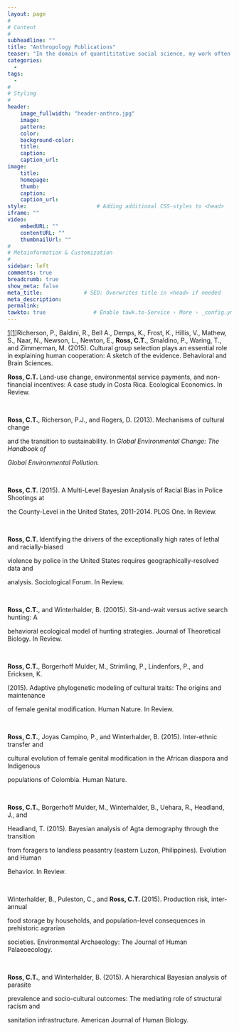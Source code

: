 ```yaml
---
layout: page
#
# Content
#
subheadline: ""
title: "Anthropology Publications"
teaser: "In the domain of quantititative social science, my work often centers around the intersection of theory in evolution and ecology,  mathemathematical and statistical modeling, and applied anthropology.  My research program more closely resembles a wide-ranging network of publications and ideas that are friends with each other, than a linear exploration of a single theme. I am most interested in colloboration, work on applied issues, and satisfying my own—often wandering—intellectual curiousities."
categories:
  - 
tags:
  - 
#
# Styling
#
header:
    image_fullwidth: "header-anthro.jpg"
    image:
    pattern:
    color:
    background-color: 
    title:
    caption:
    caption_url:
image:
    title:
    homepage:
    thumb:
    caption:
    caption_url:
style:                      # Adding additional CSS-styles to <head>
iframe: ""
video:
    embedURL: ""
    contentURL: ""
    thumbnailUrl: ""
#
# Metainformation & Customization
#
sidebar: left
comments: true
breadcrumb: true
show_meta: false
meta_title:             # SEO: Overwrites title in <head> if needed
meta_description:
permalink:
tawkto: true               # Enable tawk.to-Service › More › _config.yml
---
```


[1][[1]]Richerson, P., Baldini, R., Bell A., Demps, K., Frost, K., Hillis, V., Mathew, S., Naar,
N., Newson, L., Newton, E., <strong>Ross, C.T.</strong>, Smaldino, P., Waring, T., and Zimmerman, M.
(2015). Cultural group selection plays an essential role in explaining human cooperation: A sketch of the evidence. Behavioral and Brain Sciences.

<p><strong>Ross, C.T. </strong>Land-use change, environmental service payments, and non-financial incentives: A case study in Costa Rica. Ecological Economics. In Review.</p>
<p>&nbsp;</p>
<p><strong>Ross, C.T.</strong>, Richerson, P.J., and Rogers, D. (2013). Mechanisms of cultural change</p>
<p>and the transition to sustainability. In <em>Global Environmental Change: The Handbook of</em></p>
<p><em>Global Environmental Pollution. </em></p>
<p><em>&nbsp;</em></p>
<p><strong>Ross, C.T. </strong>(2015). A Multi-Level Bayesian Analysis of Racial Bias in Police Shootings at</p>
<p>the County-Level in the United States, 2011-2014. PLOS One. In Review.</p>
<p>&nbsp;</p>
<p><strong>Ross, C.T. </strong>Identifying the drivers of the exceptionally high rates of lethal and racially-biased</p>
<p>violence by police in the United States requires geographically-resolved data and</p>
<p>analysis. Sociological Forum. In Review.</p>
<p>&nbsp;</p>
<p><strong>Ross, C.T.</strong>, and Winterhalder, B. (20015). Sit-and-wait versus active search hunting: A</p>
<p>behavioral ecological model of hunting strategies. Journal of Theoretical Biology. In Review.</p>
<p>&nbsp;</p>
<p><strong>Ross, C.T.</strong>, Borgerhoff Mulder, M., Strimling, P., Lindenfors, P., and Ericksen, K.</p>
<p>(2015). Adaptive phylogenetic modeling of cultural traits: The origins and maintenance</p>
<p>of female genital modification. Human Nature. In Review.</p>
<p>&nbsp;</p>
<p><strong>Ross, C.T.</strong>, Joyas Campino, P., and Winterhalder, B. (2015). Inter-ethnic transfer and</p>
<p>cultural evolution of female genital modification in the African diaspora and Indigenous</p>
<p>populations of Colombia. Human Nature.</p>
<p>&nbsp;</p>
<p><strong>Ross, C.T.</strong>, Borgerhoff Mulder, M., Winterhalder, B., Uehara, R., Headland, J., and</p>
<p>Headland, T. (2015). Bayesian analysis of Agta demography through the transition</p>
<p>from foragers to landless peasantry (eastern Luzon, Philippines). Evolution and Human</p>
<p>Behavior. In Review.</p>
<p>&nbsp;</p>
<p>Winterhalder, B., Puleston, C., and <strong>Ross, C.T. </strong>(2015). Production risk, inter-annual</p>
<p>food storage by households, and population-level consequences in prehistoric agrarian</p>
<p>societies. Environmental Archaeology: The Journal of Human Palaeoecology.</p>
<p>&nbsp;</p>
<p><strong>Ross, C.T.</strong>, and Winterhalder, B. (2015). A hierarchical Bayesian analysis of parasite</p>
<p>prevalence and socio-cultural outcomes: The mediating role of structural racism and</p>
<p>sanitation infrastructure. American Journal of Human Biology.</p>

 [1]: http://codytross.com/anthropology/cooperation/



